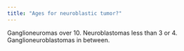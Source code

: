 ```yaml
---
title: "Ages for neuroblastic tumor?"
---
```

Ganglioneuromas over 10. Neuroblastomas less than 3 or 4. Ganglioneuroblastomas in between.

